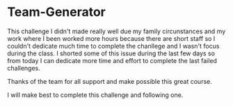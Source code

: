# Team-Generator

This challenge I didn't made really well due my family circunstances and my work where I been worked more hours because there are short staff so I couldn't dedicate much time to complete the chanllege and I wasn't focus during the class. I shorted some of this issue during the last few days so from today I can dedicate more time and effort to complete the last failed challenges. 

Thanks of the team for all support and make possible this great course.

I will make best to complete this challenge and following one.
